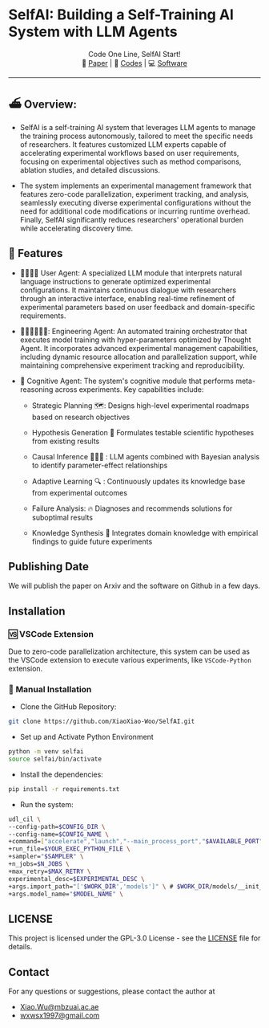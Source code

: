 # SelfAI: Building a Self-Training AI System with LLM Agents


<p align="center">
    Code One Line, SelfAI Start! <br>
    📖 <a href="https://arxiv.org/pdf/2501.04227">Paper</a> 
    | 📂 <a href="https://github.com/XiaoXiao-Woo/SelfAI">Codes</a> 
    | 💻 <a href="https://github.com/XiaoXiao-Woo/SelfAI">Software</a>
</p>

----

## ⛴️ Overview:


* SelfAI is a self-training AI system that leverages LLM agents to manage the training process autonomously, tailored to meet the specific needs of researchers. It features customized LLM experts capable of accelerating experimental workflows based on user requirements, focusing on experimental objectives such as method comparisons, ablation studies, and detailed discussions.

* The system implements an experimental management framework that features zero-code parallelization, experiment tracking, and analysis, seamlessly executing diverse experimental configurations without the need for additional code modifications or incurring runtime overhead. Finally, SelfAI significantly reduces researchers' operational burden while accelerating discovery time.


## 🌟 Features
* 👨‍🔬👩‍🔬 User Agent: A specialized LLM module that interprets natural language instructions to generate optimized experimental configurations. It maintains continuous dialogue with researchers through an interactive interface, enabling real-time refinement of experimental parameters based on user feedback and domain-specific requirements.

* 👨‍💻👨‍💻👨‍💻: Engineering Agent: An automated training orchestrator that executes model training with hyper-parameters optimized by Thought Agent. It incorporates advanced experimental management capabilities, including dynamic resource allocation and parallelization support, while maintaining comprehensive experiment tracking and reproducibility.

* 🤯 Cognitive Agent: The system's cognitive module that performs meta-reasoning across experiments. Key capabilities include:

  * Strategic Planning 🗺️: Designs high-level experimental roadmaps based on research objectives 

  * Hypothesis Generation :pushpin: Formulates testable scientific hypotheses from existing results

  * Causal Inference 🏇🏇🏇 : LLM agents combined with Bayesian analysis to identify parameter-effect relationships

  * Adaptive Learning :mag: : Continuously updates its knowledge base from experimental outcomes

  * Failure Analysis: :fire: Diagnoses and recommends solutions for suboptimal results

  * Knowledge Synthesis 🔎 Integrates domain knowledge with empirical findings to guide future experiments
  
## Publishing Date

We will publish the paper on Arxiv and the software on Github in a few days.


## Installation

### 🆚 VSCode Extension

Due to zero-code parallelization architecture, this system can be used as the VSCode extension to execute various experiments, like `VSCode-Python` extension.



###  🍰 Manual Installation

* Clone the GitHub Repository:

```bash
git clone https://github.com/XiaoXiao-Woo/SelfAI.git
```

* Set up and Activate Python Environment
  
```bash
python -m venv selfai
source selfai/bin/activate
```

* Install the dependencies:

```bash
pip install -r requirements.txt
```

* Run the system:

```bash
udl_cil \
--config-path=$CONFIG_DIR \
--config-name=$CONFIG_NAME \
+command=["accelerate","launch","--main_process_port","$AVAILABLE_PORT","--config_file","$ACCELERATE_CONFIG_FILE"] \
+run_file=$YOUR_EXEC_PYTHON_FILE \
+sampler="$SAMPLER" \
+n_jobs=$N_JOBS \
+max_retry=$MAX_RETRY \
experimental_desc=$EXPERIMENTAL_DESC \
+args.import_path="['$WORK_DIR','models']" \ # $WORK_DIR/models/__init__.py
+args.model_name="$MODEL_NAME" \
```



## LICENSE

This project is licensed under the GPL-3.0 License - see the [LICENSE](LICENSE) file for details.


## Contact

For any questions or suggestions, please contact the author at 

* Xiao.Wu@mbzuai.ac.ae
* wxwsx1997@gmail.com

